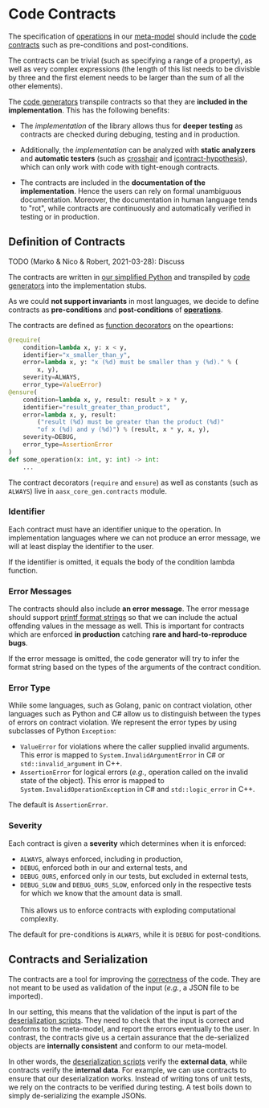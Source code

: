 # Code Contracts

The specification of [operations] in our [meta-model] should include the [code contracts] such as pre-conditions and post-conditions.

[operations]: data-structures-and-operations.md
[meta-model]: general-design-decisions.md#meta-model
[code contracts]: https://en.wikipedia.org/wiki/Design_by_contract
[SHACL]: https://www.w3.org/TR/shacl/

The contracts can be trivial (such as specifying a range of a property), as well as very complex expressions (the length of this list needs to be divisble by three and the first element needs to be larger than the sum of all the other elements).

The [code generators] transpile contracts so that they are **included in the implementation**.
This has the following benefits:
* The *implementation* of the library allows thus for **deeper testing** as contracts are checked during debuging, testing and in production.

* Additionally, the *implementation* can be analyzed with **static analyzers** and **automatic testers** (such as [crosshair] and [icontract-hypothesis]), which can only work with code with tight-enough contracts.

* The contracts are included in the **documentation of the implementation**.
  Hence the users can rely on formal unambiguous documentation.
  Moreover, the documentation in human language tends to "rot", while contracts are continuously and automatically verified in testing or in production.

[code generators]: general-design-decisions.md#code-generators
[crosshair]: https://github.com/pschanely/CrossHair
[icontract-hypothesis]: https://github.com/mristin/icontract-hypothesis

## Definition of Contracts

TODO (Marko & Nico & Robert, 2021-03-28): Discuss

The contracts are written in [our simplified Python] and transpiled by [code generators] into the implementation stubs.

[our simplified Python]: simplified-python.md

As we could **not support invariants** in most languages, we decide to define contracts as **pre-conditions** and **post-conditions** of **[operations]**.

The contracts are defined as [function decorators] on the opeartions:

[function decorators]: https://en.wikipedia.org/wiki/Python_syntax_and_semantics#Decorators

```python
@require(
    condition=lambda x, y: x < y,
    identifier="x_smaller_than_y",
    error=lambda x, y: "x (%d) must be smaller than y (%d)." % (
        x, y),
    severity=ALWAYS,
    error_type=ValueError)
@ensure(
    condition=lambda x, y, result: result > x * y,
    identifier="result_greater_than_product",
    error=lambda x, y, result: 
        ("result (%d) must be greater than the product (%d)"
        "of x (%d) and y (%d)") % (result, x * y, x, y),
    severity=DEBUG,
    error_type=AssertionError 
)
def some_operation(x: int, y: int) -> int:
    ...
```

The contract decorators (`require` and `ensure`) as well as constants (such as `ALWAYS`) live in `aasx_core_gen.contracts` module.

### Identifier

Each contract must have an identifier unique to the operation.
In implementation languages where we can not produce an error message, we will at least display the identifier to the user.

If the identifier is omitted, it equals the body of the condition lambda function.

### Error Messages

The contracts should also include **an error message**.
The error message should support [printf format strings] so that we can include the actual offending values in the message as well.
This is important for contracts which are enforced **in production** catching **rare and hard-to-reproduce bugs**.

If the error message is omitted, the code generator will try to infer the format string based on the types of the arguments of the contract condition.

[printf format strings]: https://en.wikipedia.org/wiki/Printf_format_string

### Error Type

While some languages, such as Golang, panic on contract violation, other languages such as Python and C# allow us to distinguish between the types of errors on contract violation.
We represent the error types by using subclasses of Python `Exception`:

* `ValueError` for violations where the caller supplied invalid arguments.
  This error is mapped to `System.InvalidArgumentError` in C# or `std::invalid_argument` in C++.
* `AssertionError` for logical errors (*e.g.*, operation called on the invalid state of the object). 
  This error is mapped to `System.InvalidOperationException` in C# and `std::logic_error` in C++.

The default is `AssertionError`.

### Severity

Each contract is given a  **severity** which determines when it is enforced:

* `ALWAYS`, always enforced, including in production,
* `DEBUG`, enforced both in our and external tests, and
* `DEBUG_OURS`, enforced only in our tests, but excluded in external tests,
* `DEBUG_SLOW` and `DEBUG_OURS_SLOW`, enforced only in the respective tests for which we know that the amount data is small.<br>
  <br>
  This allows us to enforce contracts with exploding computational complexity.

The default for pre-conditions is `ALWAYS`, while it is `DEBUG` for post-conditions.

## Contracts and Serialization

The contracts are a tool for improving the [correctness] of the code.
They are not meant to be used as validation of the input (*e.g.*, a JSON file to be imported).

[correctness]: https://en.wikipedia.org/wiki/Correctness_(computer_science)

In our setting, this means that the validation of the input is part of the [deserialization scripts].
 They need to check that the input is correct and conforms to the meta-model, and report the errors eventually to the user.
In contrast, the contracts give us a certain assurance that the de-serialized objects are **internally consistent** and conform to our meta-model.

In other words, the [deserialization scripts] verify the **external data**, while contracts verify the **internal data**.
For example, we can use contracts to ensure that our deserialization works.
Instead of writing tons of unit tests, we rely on the contracts to be verified during testing.
A test boils down to simply de-serializing the example JSONs.

[deserialization scripts]: deserialization-scripts.md
